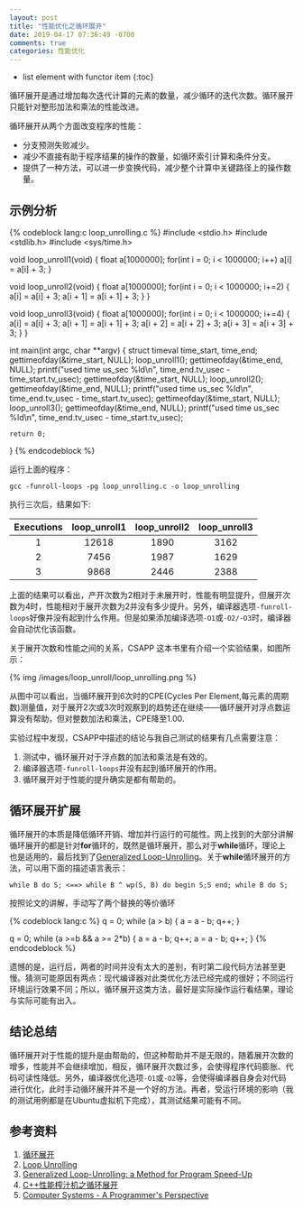 ```yaml
---
layout: post
title: "性能优化之循环展开"
date: 2019-04-17 07:36:49 -0700
comments: true
categories: 性能优化
---
```


* list element with functor item
{:toc}

循环展开是通过增加每次迭代计算的元素的数量，减少循环的迭代次数。循环展开只能针对整形加法和乘法的性能改进。

<!--more-->

循环展开从两个方面改变程序的性能：

* 分支预测失败减少。
* 减少不直接有助于程序结果的操作的数量，如循环索引计算和条件分支。
* 提供了一种方法，可以进一步变换代码，减少整个计算中关键路径上的操作数量。

## 示例分析

{% codeblock lang:c loop_unrolling.c %}
#include <stdio.h>
#include <stdlib.h>
#include <sys/time.h>

void loop_unroll1(void)
{
    float a[1000000];
    for(int i = 0; i < 1000000; i++)
        a[i] = a[i] + 3;
}

void loop_unroll2(void)
{
    float a[1000000];
    for(int i = 0; i < 1000000; i+=2)
    {
        a[i] = a[i] + 3;
        a[i + 1] = a[i + 1] + 3;
    }
}

void loop_unroll3(void)
{
    float a[1000000];
    for(int i = 0; i < 1000000; i+=4)
    {
        a[i] = a[i] + 3;
        a[i + 1] = a[i + 1] + 3;
        a[i + 2] = a[i + 2] + 3;
        a[i + 3] = a[i + 3] + 3;
    }
}

int main(int argc, char **argv)
{
    struct timeval time_start, time_end;
    gettimeofday(&time_start, NULL);
    loop_unroll1();
    gettimeofday(&time_end, NULL);
    printf("used time us_sec %ld\n", time_end.tv_usec - time_start.tv_usec);
    gettimeofday(&time_start, NULL);
    loop_unroll2();
    gettimeofday(&time_end, NULL);
    printf("used time us_sec %ld\n", time_end.tv_usec - time_start.tv_usec);
    gettimeofday(&time_start, NULL);
    loop_unroll3();
    gettimeofday(&time_end, NULL);
    printf("used time us_sec %ld\n", time_end.tv_usec - time_start.tv_usec);

    return 0;
}
{% endcodeblock %}

运行上面的程序：

```
gcc -funroll-loops -pg loop_unrolling.c -o loop_unrolling
```

执行三次后，结果如下:

| Executions | loop_unroll1 | loop_unroll2 | loop_unroll3 |
| :--------: | :------------: | :-----: | :------: |
| 1 | 12618 | 1890 | 3162 |
| 2 | 7456 | 1987 | 1629 |
| 3 | 9868 | 2446 | 2388 |

上面的结果可以看出，产开次数为2相对于未展开时，性能有明显提升，但展开次数为4时，性能相对于展开次数为2并没有多少提升。另外，编译器选项`-funroll-loops`好像并没有起到什么作用。但是如果添加编译选项`-O1`或`-O2/-O3`时，编译器会自动优化该函数。  

关于展开次数和性能之间的关系，CSAPP 这本书里有介绍一个实验结果，如图所示：  

{% img /images/loop_unroll/loop_unrolling.png %}

从图中可以看出，当循环展开到6次时的CPE(Cycles Per Element,每元素的周期数)测量值，对于展开2次或3次时观察到的趋势还在继续——循环展开对浮点数运算没有帮助，但对整数加法和乘法，CPE降至1.00.

实验过程中发现，CSAPP中描述的结论与我自己测试的结果有几点需要注意：

1. 测试中，循环展开对于浮点数的加法和乘法是有效的。
2. 编译器选项`-funroll-loops`并没有起到循环展开的作用。
3. 循环展开对于性能的提升确实是都有帮助的。

## 循环展开扩展

循环展开的本质是降低循环开销、增加并行运行的可能性。网上找到的大部分讲解循环展开的都是针对**for**循环的，既然是循环展开，那么对于**while**循环，理论上也是适用的，最后找到了[Generalized Loop-Unrolling](http://www2.cs.uh.edu/~jhuang/JCH/JC/loop.pdf)。关于**while**循环展开的方法，可以用下面的描述语言表示：  

```
while B do S; <==> while B ^ wp(S, B) do begin S;S end; while B do S;
```
按照论文的讲解，手动写了两个替换的等价循环

{% codeblock lang:c %}
q = 0;
while (a > b)
{
    a = a - b;
    q++;
}

q = 0;
while (a >=b && a >= 2*b)
{
    a = a - b;
    q++;
    a = a - b;
    q++;
}
{% endcodeblock %}

遗憾的是，运行后，两者的时间并没有太大的差别，有时第二段代码方法甚至更慢。猜测可能原因有两点：现代编译器对此类优化方法已经完成的很好；不同运行环境运行效果不同；所以，循环展开这类方法，最好是实际操作运行看结果，理论与实际可能有出入。 

## 结论总结

循环展开对于性能的提升是由帮助的，但这种帮助并不是无限的，随着展开次数的增多，性能并不会继续增加，相反，循环展开次数过多，会使得程序代码膨胀、代码可读性降低。另外，编译器优化选项`-O1`或`-O2`等，会使得编译器自身会对代码进行优化，此时手动循环展开并不是一个好的方法。再者，受运行环境的影响（我的测试用例都是在Ubuntu虚拟机下完成），其测试结果可能有不同。

## 参考资料
1. [循环展开](https://zh.wikipedia.org/wiki/%E5%BE%AA%E7%8E%AF%E5%B1%95%E5%BC%80)
2. [Loop Unrolling](https://en.wikipedia.org/wiki/Loop_unrolling)
3. [Generalized Loop-Unrolling: a Method for Program Speed-Up](http://www2.cs.uh.edu/~jhuang/JCH/JC/loop.pdf)
1. [C++性能榨汁机之循环展开](https://zhuanlan.zhihu.com/p/37582101)
2. [Computer Systems - A Programmer's Perspective](https://github.com/shihyu/CSAPP2e/blob/master/Computer%20Systems%20-%20A%20Programmer's%20Perspective%20(2nd).pdf)
